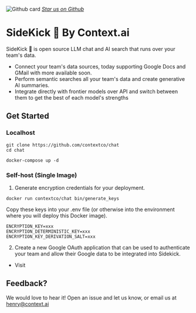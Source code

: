 ![Github card](https://github.com/user-attachments/assets/50fc3276-d641-4931-b12a-e303cabf31ba)
_[Star us on Github](https://github.com/contextco/chat)_

# SideKick 🥾 By Context.ai
SideKick 🥾 is open source LLM chat and AI search that runs over your team's data.

- Connect your team's data sources, today supporting Google Docs and GMail with more available soon.
- Perform semantic searches all your team's data and create generative AI summaries.
- Integrate directly with frontier models over API and switch between them to get the best of each model's strengths 

## Get Started

### Localhost

```
git clone https://github.com/contextco/chat
cd chat

docker-compose up -d
```

### Self-host (Single Image)

1. Generate encryption credentials for your deployment.

```
docker run contextco/chat bin/generate_keys
```

Copy these keys into your .env file (or otherwise into the environment where you will deploy this Docker image).

```
ENCRYPTION_KEY=xxx
ENCRYPTION_DETERMINISTIC_KEY=xxx
ENCRYPTION_KEY_DERIVATION_SALT=xxx
```

2. Create a new Google OAuth application that can be used to authenticate your team and allow their Google data to be integrated into Sidekick.

- Visit 



## Feedback?
We would love to hear it! Open an issue and let us know, or email us at henry@context.ai
